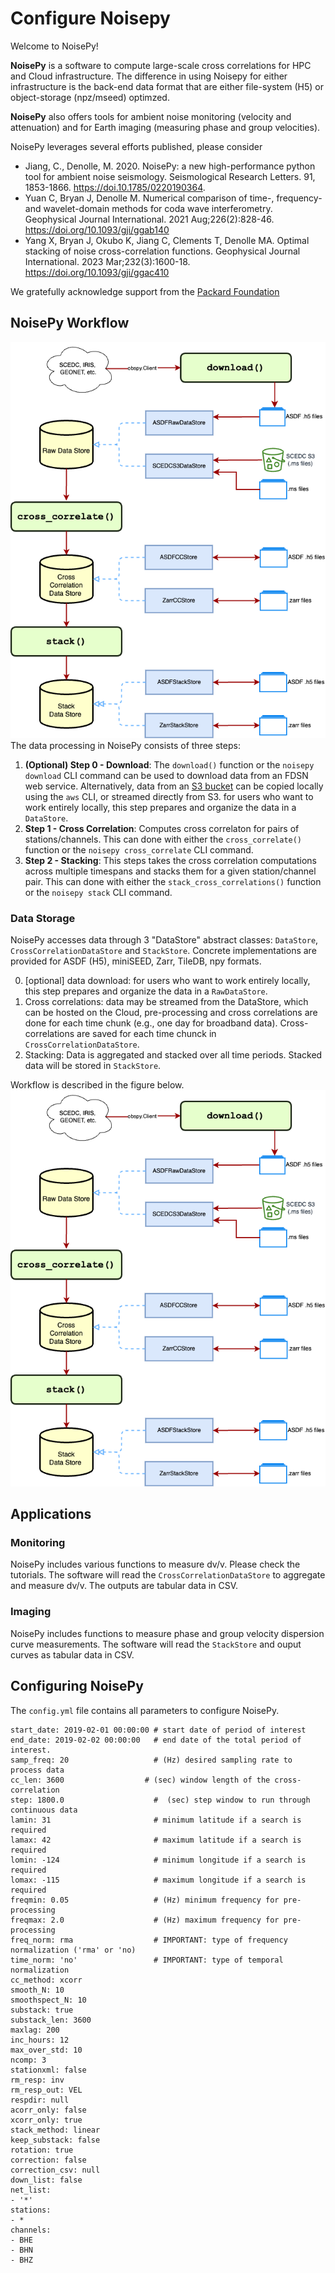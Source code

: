# Configure Noisepy

Welcome to NoisePy!

**NoisePy** is a software to compute large-scale cross correlations for HPC and Cloud infrastructure. The difference in using Noisepy for either infrastructure is the back-end data format that are either file-system (H5) or object-storage (npz/mseed) optimzed.

**NoisePy** also offers tools for ambient noise monitoring (velocity and attenuation) and for Earth imaging (measuring phase and group velocities).

NoisePy leverages several efforts published, please consider

* Jiang, C., Denolle, M. 2020. NoisePy: a new high-performance python tool for ambient noise seismology. Seismological Research Letters. 91, 1853-1866. https://doi.10.1785/0220190364.
* Yuan C, Bryan J, Denolle M. Numerical comparison of time-, frequency-and wavelet-domain methods for coda wave interferometry. Geophysical Journal International. 2021 Aug;226(2):828-46.  https://doi.org/10.1093/gji/ggab140
* Yang X, Bryan J, Okubo K, Jiang C, Clements T, Denolle MA. Optimal stacking of noise cross-correlation functions. Geophysical Journal International. 2023 Mar;232(3):1600-18. https://doi.org/10.1093/gji/ggac410


We gratefully acknowledge support from the [Packard Foundation](https://www.packard.org)


## NoisePy Workflow

<img src="./docs_old/figures/data_flow.png">
The data processing in NoisePy consists of three steps:

1. **(Optional) Step 0 - Download**: The `download()` function or the `noisepy download` CLI command can be used to download data from an FDSN web service. Alternatively, data from an [S3 bucket](https://s3.console.aws.amazon.com/s3/buckets/scedc-pds) can be copied locally using the `aws` CLI, or streamed directly from S3. for users who want to work entirely locally, this step prepares and organize the data in a ``DataStore``.
2. **Step 1 - Cross Correlation**: Computes cross correlaton for pairs of stations/channels. This can done with either the `cross_correlate()` function or the `noisepy cross_correlate` CLI command.
3. **Step 2 - Stacking**: This steps takes the cross correlation computations across multiple timespans and stacks them for a given station/channel pair. This can done with either the `stack_cross_correlations()` function or the `noisepy stack` CLI command.

### Data Storage

NoisePy accesses data through 3 "DataStore" abstract classes: `DataStore`, `CrossCorrelationDataStore` and `StackStore`. Concrete implementations are provided for ASDF (H5), miniSEED, Zarr, TileDB, npy formats.

0. [optional] data download: for users who want to work entirely locally, this step prepares and organize the data in a ``RawDataStore``.
1. Cross correlations: data may be streamed from the DataStore, which can be hosted on the Cloud, pre-processing and cross correlations are done for each time chunk (e.g., one day for broadband data). Cross-correlations are saved for each time chunck in ``CrossCorrelationDataStore``.
2. Stacking: Data is aggregated and stacked over all time periods. Stacked data will be stored in ``StackStore``.

Workflow is described in the figure below.
<img src="../docs_old/figures/data_flow.png">

## Applications
### Monitoring
NoisePy includes various functions to measure dv/v. Please check the tutorials. The software will read the ``CrossCorrelationDataStore`` to aggregate and measure dv/v. The outputs are tabular data in CSV.

### Imaging
NoisePy includes functions to measure phase and group velocity dispersion curve measurements. The software will read the ``StackStore`` and ouput curves as tabular data in CSV.

## Configuring NoisePy

The ``config.yml`` file contains all parameters to configure NoisePy.

```
start_date: 2019-02-01 00:00:00 # start date of period of interest
end_date: 2019-02-02 00:00:00   # end date of the total period of interest.
samp_freq: 20                   # (Hz) desired sampling rate to process data
cc_len: 3600                  # (sec) window length of the cross-correlation
step: 1800.0                    #  (sec) step window to run through continuous data
lamin: 31                       # minimum latitude if a search is required
lamax: 42                       # maximum latitude if a search is required
lomin: -124                     # minimum longitude if a search is required
lomax: -115                     # maximum longitude if a search is required
freqmin: 0.05                   # (Hz) minimum frequency for pre-processing
freqmax: 2.0                    # (Hz) maximum frequency for pre-processing
freq_norm: rma                  # IMPORTANT: type of frequency normalization ('rma' or 'no)
time_norm: 'no'                 # IMPORTANT: type of temporal normalization
cc_method: xcorr
smooth_N: 10
smoothspect_N: 10
substack: true
substack_len: 3600
maxlag: 200
inc_hours: 12
max_over_std: 10
ncomp: 3
stationxml: false
rm_resp: inv
rm_resp_out: VEL
respdir: null
acorr_only: false
xcorr_only: true
stack_method: linear
keep_substack: false
rotation: true
correction: false
correction_csv: null
down_list: false
net_list:
- '*'
stations:
- *
channels:
- BHE
- BHN
- BHZ
```
